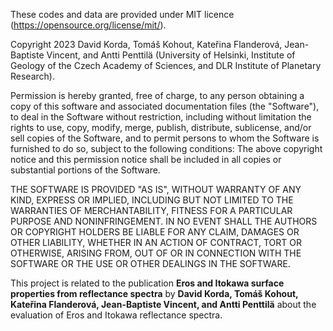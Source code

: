 These codes and data are provided under MIT licence (https://opensource.org/license/mit/).

Copyright 2023 David Korda, Tomáš Kohout, Kateřina Flanderová, Jean-Baptiste Vincent, and Antti Penttilä (University of Helsinki, Institute of Geology of the Czech Academy of Sciences, and DLR Institute of Planetary Research).

Permission is hereby granted, free of charge, to any person obtaining a copy of this software and associated documentation files (the "Software"), to deal in the Software without restriction, including without limitation the rights to use, copy, modify, merge, publish, distribute, sublicense, and/or sell copies of the Software, and to permit persons to whom the Software is furnished to do so, subject to the following conditions: The above copyright notice and this permission notice shall be included in all copies or substantial portions of the Software.

THE SOFTWARE IS PROVIDED "AS IS", WITHOUT WARRANTY OF ANY KIND, EXPRESS OR IMPLIED, INCLUDING BUT NOT LIMITED TO THE WARRANTIES OF MERCHANTABILITY, FITNESS FOR A PARTICULAR PURPOSE AND NONINFRINGEMENT. IN NO EVENT SHALL THE AUTHORS OR COPYRIGHT HOLDERS BE LIABLE FOR ANY CLAIM, DAMAGES OR OTHER LIABILITY, WHETHER IN AN ACTION OF CONTRACT, TORT OR OTHERWISE, ARISING FROM, OUT OF OR IN CONNECTION WITH THE SOFTWARE OR THE USE OR OTHER DEALINGS IN THE SOFTWARE.

This project is related to the publication **Eros and Itokawa surface properties from reflectance spectra** by **David Korda, Tomáš Kohout, Kateřina Flanderová, Jean-Baptiste Vincent, and Antti Penttilä** about the evaluation of Eros and Itokawa reflectance spectra.
